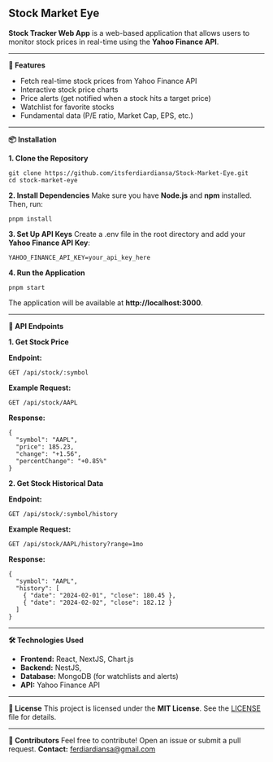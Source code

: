 ## **Stock Market Eye**

**Stock Tracker Web App**  is a web-based application that allows users to monitor stock prices in real-time using the  **Yahoo Finance API**.

----------

**🚀 Features**
- Fetch real-time stock prices from Yahoo Finance API
- Interactive stock price charts
- Price alerts (get notified when a stock hits a target price)
- Watchlist for favorite stocks
- Fundamental data (P/E ratio, Market Cap, EPS, etc.)

----------

**📦 Installation**

**1. Clone the Repository**
```
git clone https://github.com/itsferdiardiansa/Stock-Market-Eye.git
cd stock-market-eye
```

**2. Install Dependencies**
Make sure you have  **Node.js**  and  **npm**  installed. Then, run:

```
pnpm install
```

**3. Set Up API Keys**
Create a  .env  file in the root directory and add your  **Yahoo Finance API Key**:

```
YAHOO_FINANCE_API_KEY=your_api_key_here
```

**4. Run the Application**
```
pnpm start
```

The application will be available at  **http://localhost:3000**.

----------

**📡 API Endpoints**

**1. Get Stock Price**

**Endpoint:**
```
GET /api/stock/:symbol
```

**Example Request:**
```
GET /api/stock/AAPL
```

**Response:**
```
{
  "symbol": "AAPL",
  "price": 185.23,
  "change": "+1.56",
  "percentChange": "+0.85%"
}
```

**2. Get Stock Historical Data**

**Endpoint:**
```
GET /api/stock/:symbol/history
```

**Example Request:**
```
GET /api/stock/AAPL/history?range=1mo
```

**Response:**
```
{
  "symbol": "AAPL",
  "history": [
    { "date": "2024-02-01", "close": 180.45 },
    { "date": "2024-02-02", "close": 182.12 }
  ]
}
```

----------

**🛠️ Technologies Used**

- **Frontend:**  React, NextJS, Chart.js
- **Backend:**  NestJS, 
- **Database:**  MongoDB (for watchlists and alerts)
- **API:**  Yahoo Finance API

----------

**📜 License**
This project is licensed under the  **MIT License**. See the  [LICENSE](LICENSE)  file for details.

----------

**👥 Contributors**
Feel free to contribute! Open an issue or submit a pull request.
**Contact:**  [ferdiardiansa@gmail.com](mailto:ferdiardiansa@gmail.com)